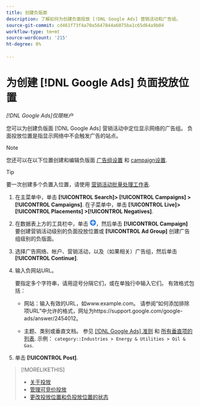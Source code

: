 ```yaml
---
title: 创建负版面
description: 了解如何为创建负面投放 [!DNL Google Ads] 营销活动和广告组。
source-git-commit: cd461f73f4a70a5647844a6075ba1c65d64a9b04
workflow-type: tm+mt
source-wordcount: '215'
ht-degree: 0%

---
```


# 为创建 [!DNL Google Ads] 负面投放位置

*[!DNL Google Ads]仅限帐户*

您可以为创建负版面 [!DNL Google Ads] 营销活动中定位显示网络的广告组。 负面投放位置是指显示网络中不会触发广告的站点。

>[!NOTE]
>您还可以在以下位置创建和编辑负版面 [广告组设置](/help/search-social-commerce/campaign-management/campaigns/ad-group-manage.md) 和 [campaign设置](/help/search-social-commerce/campaign-management/campaigns/campaign-manage.md).

>[!TIP]
>要一次创建多个负置入位置，请使用 [营销活动批量处理工作表](/help/search-social-commerce/campaign-management/bulksheets/bulksheet-about.md).

1. 在主菜单中，单击 **[!UICONTROL Search]> [!UICONTROL Campaigns] >[!UICONTROL Campaigns]**. 在子菜单中，单击 **[!UICONTROL Live]> [!UICONTROL Placements] >[!UICONTROL Negatives]**.

1. 在数据表上方的工具栏中，单击 ![创建](/help/search-social-commerce/assets/add.png "创建")，然后单击 **[!UICONTROL Campaign]** 要创建营销活动级别的负面投放位置或 **[!UICONTROL Ad Group]** 创建广告组级别的负版面。

1. 选择广告网络、帐户、营销活动，以及（如果相关）广告组，然后单击 **[!UICONTROL Continue]**.

1. 输入负网站URL。

   要指定多个字符串，请用逗号分隔它们，或在单独行中输入它们。 有效格式包括：

   * 网站：输入有效的URL，如www.example.com。 请参阅“如何添加排除项URL”中允许的格式，网址为https://support.google.com/google-ads/answer/2454012。

   * 主题、类别或垂直文档。 参见 [[!DNL Google Ads] 准则](https://support.google.com/google-ads/editor/answer/30517) 和 [所有垂直项的列表](https://developers.google.com/adwords/api/docs/appendix/verticals). 示例： `category::Industries > Energy & Utilities > Oil & Gas`.

1. 单击 **[!UICONTROL Post]**.

>[!MORELIKETHIS]
>
>* [关于投放](placement-about.md)
>* [管理可竞价投放](placement-manage.md)
>* [更改投放位置和负投放位置的状态](placement-status-edit.md)

